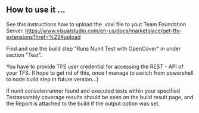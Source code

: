 ## How to use it ...

See this instructions how to upload the .vsxi file to yout Team Foundation Server.
https://www.visualstudio.com/en-us/docs/marketplace/get-tfs-extensions?href=%22#upload

Find and use the build step "Runs Nunit Test with OpenCover" in under section "Test".

You have to provide TFS user credential for accessing the REST - API of your TFS.
(I hope to get rid of this, once I manage to switch from powershell to node build step in future version...)

If nunit consolenrunner found and executed tests within your specified Testassambly coverage results should be seen on the build result page, and the Report is attached to the build if the output option was set.




